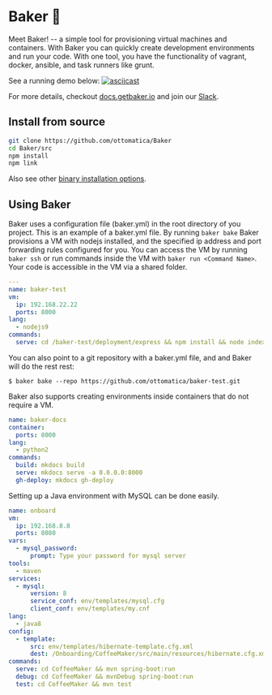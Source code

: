 # Baker 🍞

Meet Baker! -- a simple tool for provisioning virtual machines and containers. With Baker you can quickly create development environments and run your code. With one tool, you have the functionality of vagrant, docker, ansible, and task runners like grunt.

See a running demo below:
[![asciicast](https://asciinema.org/a/lfb4aYpmtkHw6DLVFGjsdtaWu.png)](https://asciinema.org/a/lfb4aYpmtkHw6DLVFGjsdtaWu)

For more details, checkout [docs.getbaker.io](https://docs.getbaker.io/) and join our [Slack](https://getbaker.io/slack).

## Install from source

``` bash
git clone https://github.com/ottomatica/Baker
cd Baker/src
npm install
npm link
```

Also see other [binary installation options](https://docs.getbaker.io/installation/).
## Using Baker

Baker uses a configuration file (baker.yml) in the root directory of you project. This is an example of a baker.yml file. By running `baker bake` Baker provisions a VM with nodejs installed, and the specified ip address and port forwarding rules configured for you. You can access the VM by running `baker ssh` or run commands inside the VM with `baker run <Command Name>`. Your code is accessible in the VM via a shared folder.

``` yaml
---
name: baker-test
vm:
  ip: 192.168.22.22
  ports: 8000
lang:
  - nodejs9
commands:
  serve: cd /baker-test/deployment/express && npm install && node index.js
```

You can also point to a git repository with a baker.yml file, and and Baker will do the rest rest:

```
$ baker bake --repo https://github.com/ottomatica/baker-test.git
```

Baker also supports creating environments inside containers that do not require a VM.

``` yaml
name: baker-docs
container: 
  ports: 8000
lang:
  - python2
commands:
  build: mkdocs build
  serve: mkdocs serve -a 0.0.0.0:8000
  gh-deploy: mkdocs gh-deploy
```

Setting up a Java environment with MySQL can be done easily.
``` yaml
name: onboard
vm:
  ip: 192.168.8.8
  ports: 8080
vars:
  - mysql_password:
      prompt: Type your password for mysql server
tools:
  - maven
services:
  - mysql:
      version: 8
      service_conf: env/templates/mysql.cfg
      client_conf: env/templates/my.cnf
lang:
  - java8
config:
  - template: 
      src: env/templates/hibernate-template.cfg.xml 
      dest: /Onboarding/CoffeeMaker/src/main/resources/hibernate.cfg.xml
commands:
  serve: cd CoffeeMaker && mvn spring-boot:run
  debug: cd CoffeeMaker && mvnDebug spring-boot:run
  test: cd CoffeeMaker && mvn test
```
